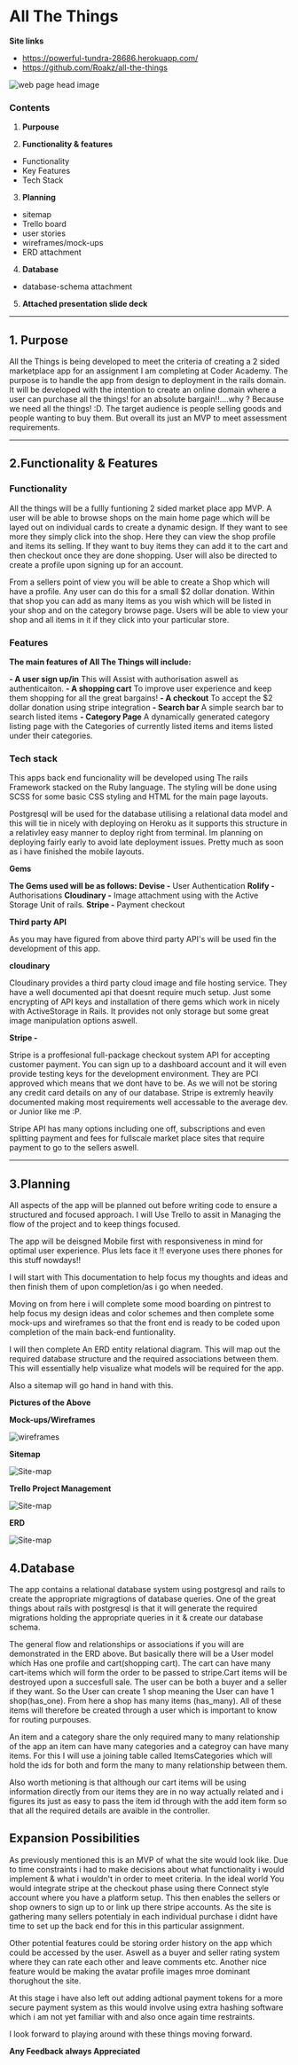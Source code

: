 <h1>All The Things</h1>


**Site links**
- https://powerful-tundra-28686.herokuapp.com/
- https://github.com/Roakz/all-the-things


![web page head image](./app/assets/images/page-head.png)

<h3>Contents</h3>

1. **Purpouse**

2. **Functionality & features**
-	Functionality
-	Key Features
-	Tech Stack
3. **Planning**
-   sitemap
-   Trello board
-	user stories
-	wireframes/mock-ups
-   ERD attachment
4. **Database**
-	database-schema attachment
5. **Attached presentation slide deck**<br>

___

<h2>1. Purpose</h2>
All the Things is being developed to meet the criteria of creating a 2 sided marketplace app for an assignment I am completing at Coder Academy. The purpose is to handle the app from design to deployment in the rails domain. It will be developed with the intention to create an online domain where a user can purchase all the things! for an absolute bargain!!....why ? Because we need all the things! :D. The target audience is people selling goods and people wanting to buy them. But overall its just an MVP to meet assessment requirements.<br>

___

<h2>2.Functionality & Features</h2>

<h3>Functionality</h3>

All the things will be a fullly funtioning 2 sided market place app MVP. A user will be able to browse shops on the main home page which will be layed out on individual cards to create a dynamic design. If they want to see more they simply click into the shop. Here they can view the shop profile and items its selling. If they want to buy items they can add it to the cart and then checkout once they are done shopping. User will also be directed to create a profile upon signing up for an account.

From a sellers point of view you will be able to create a Shop which will have a profile. Any user can do this for a small $2 dollar donation. Within that shop you can add as many items as you wish which will be listed in your shop and on the category browse page. Users will be able to view your shop and all items in it if they click into your particular store. 

<h3>Features</h3>

**The main features of All The Things will include:**

**- A user sign up/in**
This will Assist with authorisation aswell as authenticaiton.
**- A shopping cart**
To improve user experience and keep them shopping for all the great bargains!
**- A checkout**
To accept the $2 dollar donation using stripe integration
**- Search bar**
A simple search bar to search listed items
**- Category Page**
A dynamically generated category listing page with the Categories of currently listed items and items listed under their categories.

<h3>Tech stack</h3>

This apps back end funcionality will be developed using The rails Framework stacked on the Ruby language. The styling will be done using SCSS for some basic CSS styling and HTML for the main page layouts. 

Postgresql will be used for the database utilising a relational data model and this will tie in nicely with deploying on Heroku as it supports this structure in a relativley easy manner to deploy right from terminal. Im planning on deploying fairly early to avoid late deployment issues. Pretty much as soon as i have finished the mobile layouts.

**Gems**

**The Gems used will be as follows:**
**Devise -** User Authentication
**Rolify -** Authorisations
**Cloudinary -** Image attachment using with the Active Storage Unit of rails.
**Stripe -** Payment checkout

**Third party API**

As you may have figured from above third party API's will be used fin the development of this app.

**cloudinary**

Cloudinary provides a third party cloud image and file hosting service. They have a well documented api that doesnt require much setup. Just some encrypting of API keys and installation of there gems which work in nicely with ActiveStorage in Rails. It provides not only storage but some great image manipulation options aswell.

**Stripe -**

Stripe is a proffesional full-package checkout system API for accepting customer payment. You can sign up to a dashboard account and it will even provide testing keys for the development environment. They are PCI approved which means that we dont have to be. As we will not be storing any credit card details on any of our database. Stripe is extremly heavily documented making most requirements well accessable to the average dev. or Junior like me :P. 

Stripe API has many options including one off, subscriptions and even splitting payment and fees for fullscale market place sites that require payment to go to the sellers aswell.

___

<h2>3.Planning</h2>

All aspects of the app will be planned out before writing code to ensure a structured and focused approach. I will Use Trello to assit in Managing the flow of the project and to keep things focused.

The app will be deisgned Mobile first with responsiveness in mind for optimal user experience. Plus lets face it !! everyone uses there phones for this stuff nowdays!!

I will start with This documentation to help focus my thoughts and ideas and then finish them of upon completion/as i go when needed.

Moving on from here i will complete some mood boarding on pintrest to help focus my design ideas and color schemes and then complete some mock-ups and wireframes so that the front end is ready to be coded upon completion of the main back-end funtionality.

I will then complete An ERD entity relational diagram. This will map out the required database structure and the required associations between them. This will essentially help visualize what models will be required for the app.

Also a sitemap will go hand in hand with this.

**Pictures of the Above**

**Mock-ups/Wireframes**

![wireframes](./app/assets/images/mobile-frames.PNG)

**Sitemap**

![Site-map](./app/assets/images/site-map.PNG)

**Trello Project Management**

![Site-map](./app/assets/images/trello.PNG)

**ERD**

![Site-map](./app/assets/images/erd.PNG)

<h2>4.Database</h2>

The app contains a relational database system using postgresql and rails to create the appropriate migragtions of database queries. One of the great things about rails with postgresql is that it will generate the required migrations holding the appropriate queries in it & create our database schema. 

The general flow and relationships or associations if you will are demonstrated in the ERD above. But basically there will be a User model which Has one profile and cart(shopping cart). The cart can have many cart-items which will form the order to be passed to stripe.Cart items will be destroyed upon a succesfull sale. The user can be both a buyer and a seller if they want. So the User can create 1 shop meaning the User can have 1 shop(has_one). From here a shop has many items (has_many). All of these items will therefore be created through a user which is important to know for routing purpouses.

An item and a category share the only required many to many relationship of the app an item can have many categories and a categroy can have many items. For this I will use a joining table called ItemsCategories which will hold the ids for both and form the many to many relationship between them.

Also worth metioning is that although our cart items will be using information directly from our items they are in no way actually related and i figures its just as easy to pass the item id through with the add item form so that all the required details are avaible in the controller. 

<h2>Expansion Possibilities</h2>

As previously mentioned this is an MVP of what the site would look like. Due to time constraints i had to make decisions about what functionality i would implement & what i wouldn't in order to meet criteria. In the ideal world You would integrate stripe at the checkout phase using there Connect style account where you have a platform setup. This then enables the sellers or shop owners to sign up to or link up there stripe accounts. As the site is gathering many sellers potentialy in each individual purchase i didnt have time to set up the back end for this in this particular assignment.

Other potential features could be storing order history on the app which could be accessed by the user. Aswell as a buyer and seller rating system where they can rate each other and leave comments etc. Another nice feature would be making the avatar profile images mroe dominant thorughout the site. 

At this stage i have also left out adding adtional payment tokens for a more secure payment system as this would involve using extra hashing software which i am not yet familiar with and also once again time restraints.

I look forward to playing around with these things moving forward.

**Any Feedback always Appreciated**

